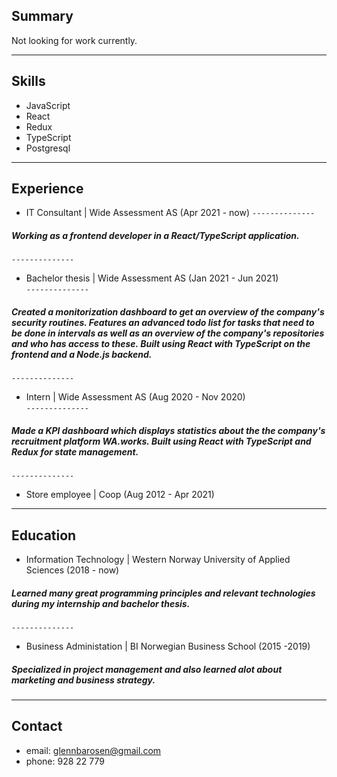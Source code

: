## Summary
Not looking for work currently. 
***
## Skills
- JavaScript
- React
- Redux
- TypeScript
- Postgresql
***
## Experience
- IT Consultant | Wide Assessment AS (Apr 2021 - now)
`--------------`  

 ##### Working as a frontend developer in a React/TypeScript application.  
 `--------------` 


- Bachelor thesis | Wide Assessment AS (Jan 2021 - Jun 2021)  
`--------------`  

 ##### Created a monitorization dashboard to get an overview of the company's security routines. Features an advanced todo list for tasks that need to be done in intervals as well as an overview of the company's repositories and who has access to these. Built using React with TypeScript on the frontend and a Node.js backend.  
 `--------------` 

* Intern | Wide Assessment AS (Aug 2020 - Nov 2020)  
`--------------`  
##### Made a KPI dashboard which displays statistics about the the company's recruitment platform WA.works. Built using React with TypeScript and Redux for state management.
`--------------`
- Store employee | Coop (Aug 2012 - Apr 2021)  
***
## Education
- Information Technology | Western Norway University of Applied Sciences (2018 - now)  
##### Learned many great programming principles and relevant technologies during my internship and bachelor thesis.  
`--------------` 
* Business Administation | BI Norwegian Business School (2015 -2019)  
##### Specialized in project management and also learned alot about marketing and business strategy.
***
## Contact
- email: <glennbarosen@gmail.com>
- phone: 928 22 779
